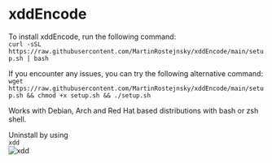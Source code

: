

# xddEncode
To install xddEncode, run the following command:\
`curl -sSL https://raw.githubusercontent.com/MartinRostejnsky/xddEncode/main/setup.sh | bash`

If you encounter any issues, you can try the following alternative command:\
`wget https://raw.githubusercontent.com/MartinRostejnsky/xddEncode/main/setup.sh && chmod +x setup.sh && ./setup.sh`

Works with Debian, Arch and Red Hat based distributions with bash or zsh shell. 

Uninstall by using\
`xdd`\
![xdd](https://media.discordapp.net/attachments/991399177420554310/1073253052611575828/Xdd.gif)
